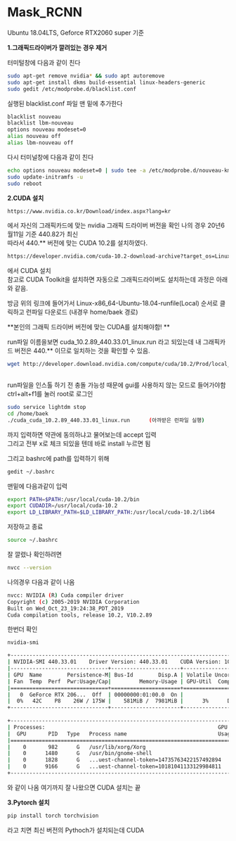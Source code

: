 # Mask_RCNN
Ubuntu 18.04LTS, Geforce RTX2060 super 기준

**1.그래픽드라이버가 깔려있는 경우 제거**

터미털창에 다음과 같이 친다
```bash
sudo apt-get remove nvidia* && sudo apt autoremove
sudo apt-get install dkms build-essential linux-headers-generic
sudo gedit /etc/modprobe.d/blacklist.conf
```

실행된 blacklist.conf 파일 맨 밑에 추가한다
```bash
blacklist nouveau
blacklist lbm-nouveau
options nouveau modeset=0
alias nouveau off
alias lbm-nouveau off
```

다시 터미널창에 다음과 같이 친다
```bash
echo options nouveau modeset=0 | sudo tee -a /etc/modprobe.d/nouveau-kms.conf
sudo update-initramfs -u
sudo reboot
```

**2.CUDA 설치**
```bash
https://www.nvidia.co.kr/Download/index.aspx?lang=kr   
```
에서 자신의 그래픽카드에 맞는 nvidia 그래픽 드라이버 버전을 확인
나의 경우 20년6월11일 기준 440.82가 최신   
따라서 440.** 버전에 맞는 CUDA 10.2를 설치하였다.   
 
```bash
https://developer.nvidia.com/cuda-10.2-download-archive?target_os=Linux&target_arch=x86_64&target_distro=Ubuntu&target_version=1804&target_type=runfilelocal 
```
에서 CUDA 설치   
참고로 CUDA Toolkit을 설치하면 자동으로 그래픽드라이버도 설치하는데 과정은 아래와 같음.    


    
방금 위의 링크에 들어가서 Linux-x86_64-Ubuntu-18.04-runfile(Local) 순서로 클릭하고 런파일 다운로드  (내경우 home/baek 경로)   
   
**본인의 그래픽 드라이버 버전에 맞는 CUDA를 설치해야함! **   
   
  run파일 이름을보면 cuda_10.2.89_440.33.01_linux.run 라고 되있는데 내 그래픽카드 버전은 440.** 이므로 일치하는 것을 확인할 수 있음.  
```bash
wget http://developer.download.nvidia.com/compute/cuda/10.2/Prod/local_installers/cuda_10.2.89_440.33.01_linux.run 
        
```

         

  run파일을 인스톨 하기 전 충돌 가능성 때문에 gui를 사용하지 않는 모드로 들어가야함   
   ctrl+alt+f1를 눌러 root로 로그인
   
```bash 
sudo service lightdm stop
cd /home/baek
./cuda_cuda_10.2.89_440.33.01_linux.run      (아까받은 런파일 실행)
 ```
 
 
 까지 입력하면 약관에 동의하냐고 물어보는데  accept 입력   
 그리고 전부 x로 체크 되있을 텐데 바로 install 누르면 됨   
 
 그리고 bashrc에 path를 입력하기 위해   
 
 ```bash
gedit ~/.bashrc  
 ```
 맨밑에 다음과같이 입력
 ```bash
 export PATH=$PATH:/usr/local/cuda-10.2/bin
 export CUDADIR=/usr/local/cuda-10.2
 export LD_LIBRARY_PATH=$LD_LIBRARY_PATH:/usr/local/cuda-10.2/lib64
 ```
 저장하고 종료
 ```bash
 source ~/.bashrc 
 ```
 
잘 깔렸나 확인하려면
```bash
nvcc --version
```

나의경우 다음과 같이 나옴
```bash
nvcc: NVIDIA (R) Cuda compiler driver   
Copyright (c) 2005-2019 NVIDIA Corporation   
Built on Wed_Oct_23_19:24:38_PDT_2019
Cuda compilation tools, release 10.2, V10.2.89
```
한번더 확인
```bash
nvidia-smi
```
```bash
+-----------------------------------------------------------------------------+
| NVIDIA-SMI 440.33.01    Driver Version: 440.33.01    CUDA Version: 10.2     |
|-------------------------------+----------------------+----------------------+
| GPU  Name        Persistence-M| Bus-Id        Disp.A | Volatile Uncorr. ECC |
| Fan  Temp  Perf  Pwr:Usage/Cap|         Memory-Usage | GPU-Util  Compute M. |
|===============================+======================+======================|
|   0  GeForce RTX 206...  Off  | 00000000:01:00.0  On |                  N/A |
|  0%   42C    P8    26W / 175W |    581MiB /  7981MiB |      3%      Default |
+-------------------------------+----------------------+----------------------+
                                                                               
+-----------------------------------------------------------------------------+
| Processes:                                                       GPU Memory |
|  GPU       PID   Type   Process name                             Usage      |
|=============================================================================|
|    0       982      G   /usr/lib/xorg/Xorg                           316MiB |
|    0      1480      G   /usr/bin/gnome-shell                         118MiB |
|    0      1828      G   ...uest-channel-token=14735763422157492894    58MiB |
|    0      9166      G   ...uest-channel-token=10181041133129984811    85MiB |
+-----------------------------------------------------------------------------+
``` 
와 같이 나옴 여기까지 잘 나왔으면 CUDA 설치는 끝

**3.Pytorch 설치**
```bash
pip install torch torchvision
```
라고 치면 최신 버전의 Pythoch가 설치되는데 CUDA  
